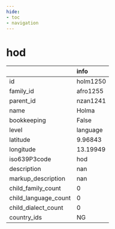 ```yaml
---
hide:
- toc
- navigation
---
```

# hod
|                      | info     |
|:---------------------|:---------|
| id                   | holm1250 |
| family_id            | afro1255 |
| parent_id            | nzan1241 |
| name                 | Holma    |
| bookkeeping          | False    |
| level                | language |
| latitude             | 9.96843  |
| longitude            | 13.19949 |
| iso639P3code         | hod      |
| description          | nan      |
| markup_description   | nan      |
| child_family_count   | 0        |
| child_language_count | 0        |
| child_dialect_count  | 0        |
| country_ids          | NG       |